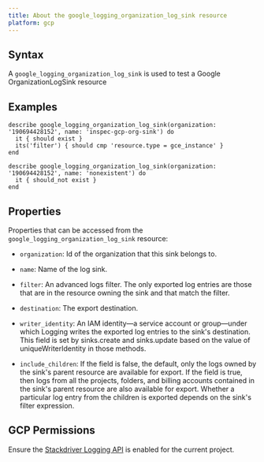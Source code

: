 ```yaml
---
title: About the google_logging_organization_log_sink resource
platform: gcp
---
```


## Syntax
A `google_logging_organization_log_sink` is used to test a Google OrganizationLogSink resource

## Examples
```
describe google_logging_organization_log_sink(organization: '190694428152', name: 'inspec-gcp-org-sink') do
  it { should exist }
  its('filter') { should cmp 'resource.type = gce_instance' }
end

describe google_logging_organization_log_sink(organization: '190694428152', name: 'nonexistent') do
  it { should_not exist }
end
```

## Properties
Properties that can be accessed from the `google_logging_organization_log_sink` resource:

  * `organization`: Id of the organization that this sink belongs to.

  * `name`: Name of the log sink.

  * `filter`: An advanced logs filter. The only exported log entries are those that are in the resource owning the sink and that match the filter.

  * `destination`: The export destination.

  * `writer_identity`: An IAM identity—a service account or group—under which Logging writes the exported log entries to the sink's destination. This field is set by sinks.create and sinks.update based on the value of uniqueWriterIdentity in those methods.

  * `include_children`: If the field is false, the default, only the logs owned by the sink's parent resource are available for export. If the field is true, then logs from all the projects, folders, and billing accounts contained in the sink's parent resource are also available for export. Whether a particular log entry from the children is exported depends on the sink's filter expression.



## GCP Permissions

Ensure the [Stackdriver Logging API](https://console.cloud.google.com/apis/library/logging.googleapis.com/) is enabled for the current project.
